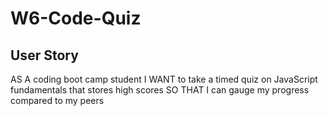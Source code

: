 # W6-Code-Quiz

## User Story
AS A coding boot camp student
I WANT to take a timed quiz on JavaScript fundamentals that stores high scores
SO THAT I can gauge my progress compared to my peers